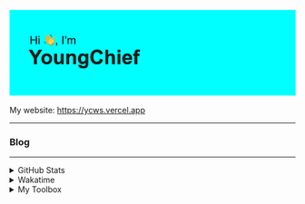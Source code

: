 ![Hi I'm YoungChief](Hello.png "Hi I'm YoungChief")

My website: https://ycws.vercel.app

---

### Blog

<!-- BLOG-POST-LIST:START -->
<!-- BLOG-POST-LIST:END -->

---

<details>
<summary>GitHub Stats</summary>

![YoungChief's GitHub stats](https://github-readme-stats.vercel.app/api?username=youngchief-btw&count_private=true&show_icons=true&theme=transparent)

![YoungChief's Top Langs](https://github-readme-stats.vercel.app/api/top-langs/?username=youngchief-btw&langs_count=10&count_private=true&show_icons=true&theme=transparent&layout=compact)
</details>

<details>
<summary>Wakatime</summary>

<!--START_SECTION:waka-->

```text
Total Time: 46 hrs 15 mins

HTML         14 hrs 50 mins  ████████░░░░░░░░░░░░░░░░░   32.09 %
JavaScript   9 hrs 46 mins   █████▒░░░░░░░░░░░░░░░░░░░   21.13 %
Markdown     7 hrs 23 mins   ████░░░░░░░░░░░░░░░░░░░░░   15.99 %
CSS          4 hrs 1 min     ██▒░░░░░░░░░░░░░░░░░░░░░░   08.70 %
YAML         1 hr 43 mins    █░░░░░░░░░░░░░░░░░░░░░░░░   03.73 %
JSON         1 hr 36 mins    █░░░░░░░░░░░░░░░░░░░░░░░░   03.46 %
```

<!--END_SECTION:waka-->

</details>

<details>
<summary>My Toolbox</summary>
- Programming languages I know:

![YoungChief's Programming Languages](https://skillicons.dev/icons?i=html,css,js,ts,wasm,cpp,c,py,go,swift,kotlin,java,bash,php,ruby,rust,lua,cs,dart,deno,dotnet,elixir,graphql,julia,perl?theme=dark)

- Code editors/IDEs I use:

![YoungChief's Code Editors/IDEs](https://skillicons.dev/icons?i=neovim,vscode,androidstudio&theme=dark)

- Frameworks/Libraries I use: 

![YoungChief's Frameworks/Libraries Of Choice](https://skillicons.dev/icons?i=angular,astro,bootstrap,django,electron,elixir,express,flash,flutter,godot,gtk,jquery,nextjs,react,tensorflow,unity,unreal,vue,webpack&theme=dark)

- Hosting providers I use:

![YoungChief's Hosting Providers Of Choice](https://skillicons.dev/icons?i=aws,azure,cloudflare,codepen,firebase,gcp,gitlab,heroku,netlify,supabase,vercel,workers&theme=dark)

- Online development enviornments I use: 

<a href="https://glitch.com/"><img src="https://cdn.youngchief.tk/GlitchLogo_Color.svg" height=50 alt="Glitch"></a> <a href="https://replit.com"><img src="https://cdn.youngchief.tk/Replit-Prompt-Logo-Transparent@2048.png" height=50 alt="Replit"></a>

- Other things I use:

![YoungChief's Thingbox](https://skillicons.dev/icons?i=activitypub,ansible,arduino,aws,azure,blender,bsd,cloudflare,cmake,codepen,discord,bots,docker,elixir,fediverse,firebase,gcp,git,github,githubactions,gitlab,grafana,heroku,instagram,jenkins,kubernetes,linkedin,linux,mastodon,maven,mongodb,mysql,netlify,nginx,postgres,powershell,prometheus,raspberrypi,redis,sqlite,stackoverflow,supabase,twitter,vercel,wordpress,workers&theme=dark)

</details>